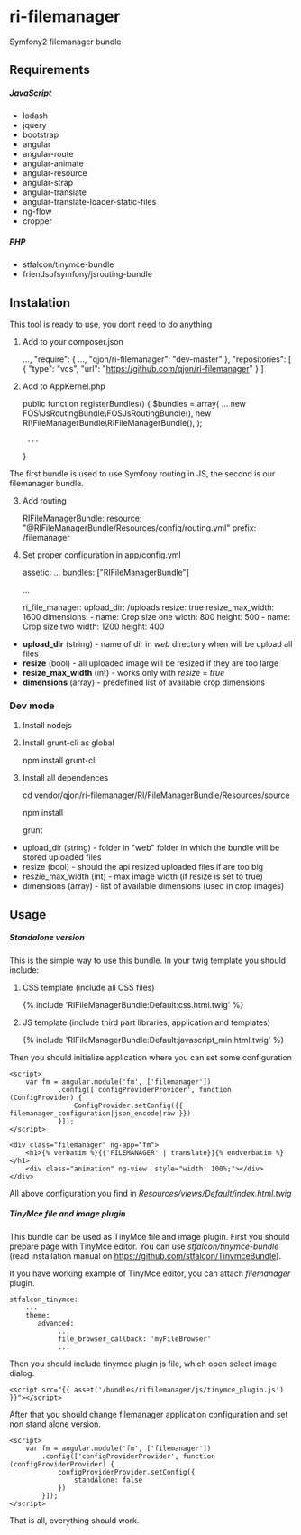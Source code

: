 # ri-filemanager
Symfony2 filemanager bundle

## Requirements
##### JavaScript
* lodash
* jquery
* bootstrap
* angular
* angular-route
* angular-animate
* angular-resource
* angular-strap
* angular-translate
* angular-translate-loader-static-files
* ng-flow
* cropper

##### PHP
* stfalcon/tinymce-bundle
* friendsofsymfony/jsrouting-bundle
 
## Instalation

This tool is ready to use, you dont need to do anything

1) Add to your composer.json

    ...,
    "require": {
        ...,
        "qjon/ri-filemanager": "dev-master"
    },
    "repositories": [
        {
          "type": "vcs",
          "url": "https://github.com/qjon/ri-filemanager"
        }
    ]

2) Add to AppKernel.php
    
    
    public function registerBundles()
    {
        $bundles = array(
           ...
            new FOS\JsRoutingBundle\FOSJsRoutingBundle(),
            new RI\FileManagerBundle\RIFileManagerBundle(),
        );

        ...
    }
    
The first bundle is used to use Symfony routing in JS, the second is our filemanager bundle.  
    
3) Add routing
    
    RIFileManagerBundle:
        resource: "@RIFileManagerBundle/Resources/config/routing.yml"
        prefix: /filemanager
        
4) Set proper configuration in app/config.yml

    assetic:
        ...
        bundles: ["RIFileManagerBundle"]
    
    ...
       
    ri_file_manager:
        upload_dir: /uploads
        resize: true
        resize_max_width: 1600
        dimensions: 
            -
                name: Crop size one
                width: 800
                height: 500
            -
                name: Crop size two
                width: 1200
                height: 400
                
- __upload_dir__ (string) - name of dir in _web_ directory when will be upload all files
- __resize__ (bool) - all uploaded image will be resized if they are too large
- __resize_max_width__ (int) - works only with _resize_ = _true_
- __dimensions__ (array) - predefined list of available crop dimensions
                    
### Dev mode
1) Install nodejs
2) Install grunt-cli as global

    npm install grunt-cli
    
3) Install all dependences

    cd vendor/qjon/ri-filemanager/RI/FileManagerBundle/Resources/source
    
    npm install
    
    grunt
    
        
* upload_dir (string) - folder in "web" folder in which the bundle will be stored uploaded files
* resize (bool) - should the api resized uploaded files if are too big
* reszie_max_width (int) - max image width (if resize is set to true)
* dimensions (array) - list of available dimensions (used in crop images) 

## Usage
##### Standalone version

This is the simple way to use this bundle. In your twig template you should include:

1) CSS template (include all CSS files)
 
    {% include 'RIFileManagerBundle:Default:css.html.twig' %}
 
2) JS template (include third part libraries, application and templates)

    {% include 'RIFileManagerBundle:Default:javascript_min.html.twig' %}

Then you should initialize application where you can set some configuration 
    
    <script>
        var fm = angular.module('fm', ['filemanager'])
                .config(['configProviderProvider', function (ConfigProvider) {
                    ConfigProvider.setConfig({{ filemanager_configuration|json_encode|raw }})
                }]);
    </script>
    
    <div class="filemanager" ng-app="fm">
        <h1>{% verbatim %}{{'FILEMANAGER' | translate}}{% endverbatim %}</h1>
        <div class="animation" ng-view  style="width: 100%;"></div>
    </div>

All above configuration you find in _Resources/views/Default/index.html.twig_  


##### TinyMce file and image plugin

This bundle can be used as TinyMce file and image plugin. First you should prepare page with TinyMce editor. 
You can use _stfalcon/tinymce-bundle_ (read installation manual on https://github.com/stfalcon/TinymceBundle).

If you have working example of TinyMce editor, you can attach _filemanager_ plugin.

    stfalcon_tinymce:
        ...
        theme:
           advanced:
                ...
                file_browser_callback: 'myFileBrowser'
                ...

Then you should include tinymce plugin js file, which open select image dialog.

    <script src="{{ asset('/bundles/rifilemanager/js/tinymce_plugin.js') }}"></script>
    
After that you should change filemanager application configuration and set non stand alone version.

    <script>
        var fm = angular.module('fm', ['filemanager'])
            .config(['configProviderProvider', function (configProviderProvider) {
                configProviderProvider.setConfig({
                    standAlone: false
                })
            }]);
    </script>
    
That is all, everything should work. 
